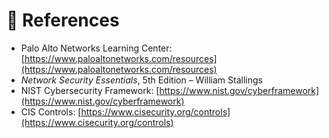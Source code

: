 # 📖 References

- Palo Alto Networks Learning Center: [https://www.paloaltonetworks.com/resources](https://www.paloaltonetworks.com/resources)
- *Network Security Essentials*, 5th Edition – William Stallings
- NIST Cybersecurity Framework: [https://www.nist.gov/cyberframework](https://www.nist.gov/cyberframework)
- CIS Controls: [https://www.cisecurity.org/controls](https://www.cisecurity.org/controls)
